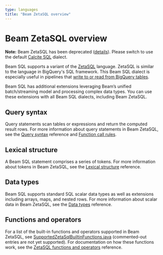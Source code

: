 ```yaml
---
type: languages
title: "Beam ZetaSQL overview"
---
```

<!--
Licensed under the Apache License, Version 2.0 (the "License");
you may not use this file except in compliance with the License.
You may obtain a copy of the License at

http://www.apache.org/licenses/LICENSE-2.0

Unless required by applicable law or agreed to in writing, software
distributed under the License is distributed on an "AS IS" BASIS,
WITHOUT WARRANTIES OR CONDITIONS OF ANY KIND, either express or implied.
See the License for the specific language governing permissions and
limitations under the License.
-->
# Beam ZetaSQL overview

**Note:** Beam ZetaSQL has been deprecated ([details](https://github.com/apache/beam/issues/34423)). Please switch to use the default [Calcite SQL](/documentation/dsls/sql/calcite/overview) dialect.

Beam SQL supports a variant of the [ZetaSQL](https://github.com/google/zetasql) language. ZetaSQL is similar to the language in BigQuery's SQL framework. This Beam SQL dialect is especially useful in pipelines that [write to or read from BigQuery tables](https://beam.apache.org/releases/javadoc/current/org/apache/beam/sdk/io/gcp/bigquery/BigQueryIO.html).

Beam SQL has additional extensions leveraging Beam’s unified batch/streaming model and processing complex data types. You can use these extensions with all Beam SQL dialects, including Beam ZetaSQL.

## Query syntax
Query statements scan tables or expressions and return the computed result rows. For more information about query statements in Beam ZetaSQL, see the [Query syntax](/documentation/dsls/sql/zetasql/query-syntax) reference and [Function call rules](/documentation/dsls/sql/zetasql/syntax).

## Lexical structure
A Beam SQL statement comprises a series of tokens. For more information about tokens in Beam ZetaSQL, see the [Lexical structure](/documentation/dsls/sql/zetasql/lexical) reference.

## Data types
Beam SQL supports standard SQL scalar data types as well as extensions including arrays, maps, and nested rows. For more information about scalar data in Beam ZetaSQL, see the [Data types](/documentation/dsls/sql/zetasql/data-types) reference.

## Functions and operators
For a list of the built-in functions and operators supported in Beam ZetaSQL, see [SupportedZetaSqlBuiltinFunctions.java](https://github.com/apache/beam/blob/master/sdks/java/extensions/sql/zetasql/src/main/java/org/apache/beam/sdk/extensions/sql/zetasql/SupportedZetaSqlBuiltinFunctions.java) (commented-out entries are not yet supported). For documentation on how these functions work, see the [ZetaSQL functions and operators](https://github.com/google/zetasql/blob/master/docs/functions-and-operators.md) reference.
